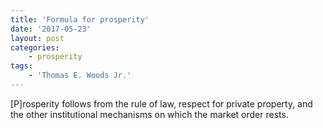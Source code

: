 ```yaml
---
title: 'Formula for prosperity'
date: '2017-05-23'
layout: post
categories:
    - prosperity
tags:
    - 'Thomas E. Woods Jr.'
---
```


\[P\]rosperity follows from the rule of law, respect for private property, and the other institutional mechanisms on which the market order rests.